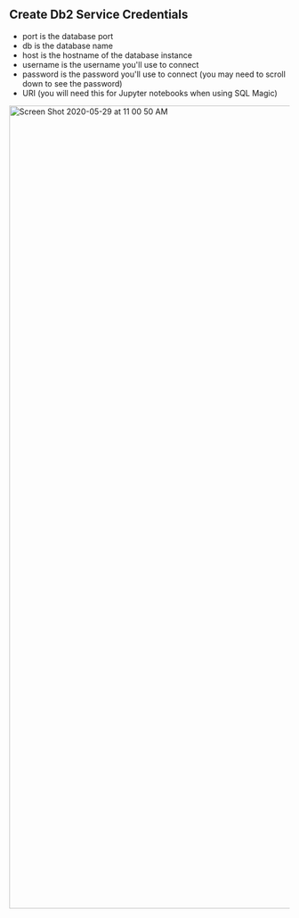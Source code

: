 ## Create Db2 Service Credentials
* port is the database port
* db is the database name
* host is the hostname of the database instance
* username is the username you'll use to connect
* password is the password you'll use to connect (you may need to scroll down to see the password)
* URI (you will need this for Jupyter notebooks when using SQL Magic)
<img width="1440" alt="Screen Shot 2020-05-29 at 11 00 50 AM" src="https://user-images.githubusercontent.com/46945617/83274384-bb252d00-a19b-11ea-9301-cc9785a77f60.png">

